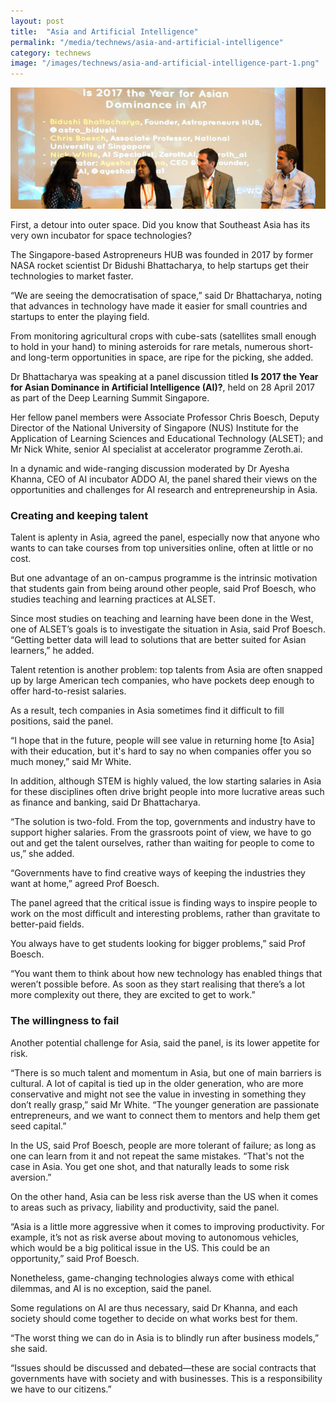 ```yaml
---
layout: post
title:  "Asia and Artificial Intelligence"
permalink: "/media/technews/asia-and-artificial-intelligence"
category: technews
image: "/images/technews/asia-and-artificial-intelligence-part-1.png"
---
```


![Asia and Artificial Intelligence](/images/technews/asia-and-artificial-intelligence-part-1.png)

First, a detour into outer space. Did you know that Southeast Asia has its very own incubator for space technologies?

The Singapore-based Astropreneurs HUB was founded in 2017 by former NASA rocket scientist Dr Bidushi Bhattacharya, to help startups get their technologies to market faster.

“We are seeing the democratisation of space,” said Dr Bhattacharya, noting that advances in technology have made it easier for small countries and startups to enter the playing field.

From monitoring agricultural crops with cube-sats (satellites small enough to hold in your hand) to mining asteroids for rare metals, numerous short- and long-term opportunities in space, are ripe for the picking, she added.

Dr Bhattacharya was speaking at a panel discussion titled **Is 2017 the Year for Asian Dominance in Artificial Intelligence (AI)?**, held on 28 April 2017 as part of the Deep Learning Summit Singapore.

Her fellow panel members were Associate Professor Chris Boesch, Deputy Director of the National University of Singapore (NUS) Institute for the Application of Learning Sciences and Educational Technology (ALSET); and Mr Nick White, senior AI specialist at accelerator programme Zeroth.ai.

In a dynamic and wide-ranging discussion moderated by Dr Ayesha Khanna, CEO of AI incubator ADDO AI, the panel shared their views on the opportunities and challenges for AI research and entrepreneurship in Asia.

### **Creating and keeping talent**
Talent is aplenty in Asia, agreed the panel, especially now that anyone who wants to can take courses from top universities online, often at little or no cost.

But one advantage of an on-campus programme is the intrinsic motivation that students gain from being around other people, said Prof Boesch, who studies teaching and learning practices at ALSET.

Since most studies on teaching and learning have been done in the West, one of ALSET’s goals is to investigate the situation in Asia, said Prof Boesch. “Getting better data will lead to solutions that are better suited for Asian learners,” he added.

Talent retention is another problem: top talents from Asia are often snapped up by large American tech companies, who have pockets deep enough to offer hard-to-resist salaries.

As a result, tech companies in Asia sometimes find it difficult to fill positions, said the panel.

“I hope that in the future, people will see value in returning home [to Asia] with their education, but it's hard to say no when companies offer you so much money,” said Mr White.

In addition, although STEM is highly valued, the low starting salaries in Asia for these disciplines often drive bright people into more lucrative areas such as finance and banking, said Dr Bhattacharya.

“The solution is two-fold. From the top, governments and industry have to support higher salaries. From the grassroots point of view, we have to go out and get the talent ourselves, rather than waiting for people to come to us,” she added.

“Governments have to find creative ways of keeping the industries they want at home,” agreed Prof Boesch.

The panel agreed that the critical issue is finding ways to inspire people to work on the most difficult and interesting problems, rather than gravitate to better-paid fields.

You always have to get students looking for bigger problems,” said Prof Boesch.

“You want them to think about how new technology has enabled things that weren’t possible before. As soon as they start realising that there’s a lot more complexity out there, they are excited to get to work.”

### **The willingness to fail**
Another potential challenge for Asia, said the panel, is its lower appetite for risk.

“There is so much talent and momentum in Asia, but one of main barriers is cultural. A lot of capital is tied up in the older generation, who are more conservative and might not see the value in investing in something they don’t really grasp,” said Mr White. “The younger generation are passionate entrepreneurs, and we want to connect them to mentors and help them get seed capital.”

In the US, said Prof Boesch, people are more tolerant of failure; as long as one can learn from it and not repeat the same mistakes. “That's not the case in Asia. You get one shot, and that naturally leads to some risk aversion.”

On the other hand, Asia can be less risk averse than the US when it comes to areas such as privacy, liability and productivity, said the panel.

“Asia is a little more aggressive when it comes to improving productivity. For example, it’s not as risk averse about moving to autonomous vehicles, which would be a big political issue in the US. This could be an opportunity,” said Prof Boesch.

Nonetheless, game-changing technologies always come with ethical dilemmas, and AI is no exception, said the panel.

Some regulations on AI are thus necessary, said Dr Khanna, and each society should come together to decide on what works best for them.

“The worst thing we can do in Asia is to blindly run after business models,” she said.

“Issues should be discussed and debated—these are social contracts that governments have with society and with businesses. This is a responsibility we have to our citizens.”
